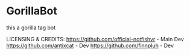 # GorillaBot
this a gorilla tag bot


LICENSING & CREDITS:
https://github.com/official-notfishvr - Main Dev
https://github.com/antixcat           - Dev
https://github.com/finnpluh           - Dev
